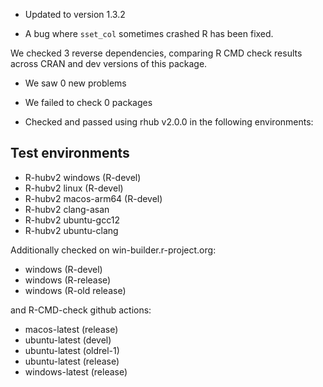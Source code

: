 * Updated to version 1.3.2

* A bug where `sset_col` sometimes crashed R has been fixed.

We checked 3 reverse dependencies, comparing R CMD check results across CRAN and dev versions of this package.

 * We saw 0 new problems
 * We failed to check 0 packages

* Checked and passed using rhub v2.0.0 in the following environments:

## Test environments
- R-hubv2 windows (R-devel)
- R-hubv2 linux (R-devel)
- R-hubv2 macos-arm64 (R-devel)
- R-hubv2 clang-asan
- R-hubv2 ubuntu-gcc12
- R-hubv2 ubuntu-clang

Additionally checked on win-builder.r-project.org:

- windows (R-devel)
- windows (R-release)
- windows (R-old release)

and R-CMD-check github actions:

- macos-latest (release)
- ubuntu-latest (devel)
- ubuntu-latest (oldrel-1)
- ubuntu-latest (release)
- windows-latest (release)

